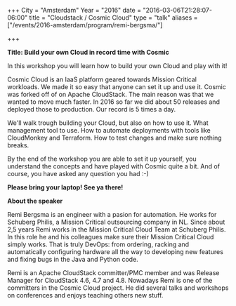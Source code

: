 +++
City = "Amsterdam"
Year = "2016"
date = "2016-03-06T21:28:07-06:00"
title = "Cloudstack / Cosmic Cloud"
type = "talk"
aliases = ["/events/2016-amsterdam/program/remi-bergsma/"]

+++

<div class="span-15  ">
  <div class="span-15  last ">
  <p><strong>Title: Build your own Cloud in record time with Cosmic</strong></p>

<p>

<p>In this workshop you will learn how to build your own Cloud and play with it!</p>

<p>Cosmic Cloud is an IaaS platform geared towards Mission Critical workloads. We made it so easy that anyone can set it up and use it. Cosmic was forked off of on Apache CloudStack. The main reason was that we wanted to move much faster. In 2016 so far we did about 50 releases and deployed those to production. Our record is 5 times a day.</p>

<p>We'll walk trough building your Cloud, but also on how to use it. What management tool to use. How to automate deployments with tools like CloudMonkey and Terraform. How to test changes and make sure nothing breaks.</p>

<p>By the end of the workshop you are able to set it up yourself, you understand the concepts and have played with Cosmic quite a bit. And of course, you have asked any question you had :-)</p>

<p><strong>Please bring your laptop! See ya there!</strong></p>

</p>

<p><strong>About the speaker</strong>

<p>Remi Bergsma is an engineer with a pasion for automation. He works for Schuberg Philis, a Mission Critical outsourcing company in NL. Since about 2,5 years Remi works in the Mission Critical Cloud Team at Schuberg Philis. In this role he and his colleagues make sure their Mission Critical Cloud simply works. That is truly DevOps: from ordering, racking and automatically configuring hardware all the way to developing new features and fixing bugs in the Java and Python code.</p>

<p>Remi is an Apache CloudStack committer/PMC member and was Release Manager for CloudStack 4.6, 4.7 and 4.8. Nowadays Remi is one of the committers in the Cosmic Cloud project. He did several talks and workshops on conferences and enjoys teaching others new stuff.</p>

</p>

  </div>
</div>

